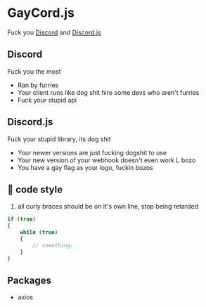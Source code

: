 # GayCord.js
Fuck you [Discord](https://github.com/discord) and [Discord.js](https://github.com/discordjs)

## Discord
Fuck you the most
* Ran by furries
* Your client runs like dog shit hire some devs who aren't furries
* Fuck your stupid api

## Discord.js
Fuck your stupid library, its dog shit
* Your newer versions are just fucking dogshit to use
* Your new version of your webhook doesn't even work L bozo 
* You have a gay flag as your logo, fuckin bozos

## :page_facing_up: code style
1. all curly braces should be on it's own line, stop being retarded
```js
if (true)
{
	while (true)
	{
		// something...
	}
}
```

## Packages
* axios

